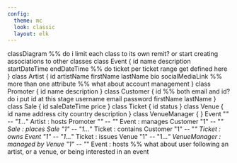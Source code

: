 ```yaml
---
config:
  theme: mc
  look: classic
  layout: elk
---
```

classDiagram
%% do i limit each class to its own remit? or start creating associations to other classes
  class Event {
    id
    name
    description
    startDateTime
    endDateTime
    %% do ticket per ticket range get defined here
  }
  class Artist {
    id
    artistName
    firstName
    lastName
    bio
    socialMediaLink 
    %% more than one attribute
    %% what about account management
  }
  class Promoter {
    id
    name
    description
  }
  class Customer {
    id
    %% both email and id? do i put id at this stage
    username
    email
    password
    firstName
    lastName
  }
  class Sale {
    id
    saleDateTime
    price
  }
  class Ticket {
    id
    status
  }
  class Venue {
    id
    name
    address
    city
    country
    description
  }
  class VenueManager {
  }
  Event "*" -- "1...*" Artist : hosts
  Promoter "*" -- "*" Event : manages
  Customer "1" -- "*" Sale : places
  Sale "1" -- "1...*" Ticket : contains
  Customer "1" -- "*" Ticket : owns
  Event "1" -- "1...*" Ticket : issues
  Venue "1" -- "1...*" VenueManager : managed by
  Venue "1" -- "*" Event : hosts
%%   what about user following an artist, or a venue, or being interested in an event